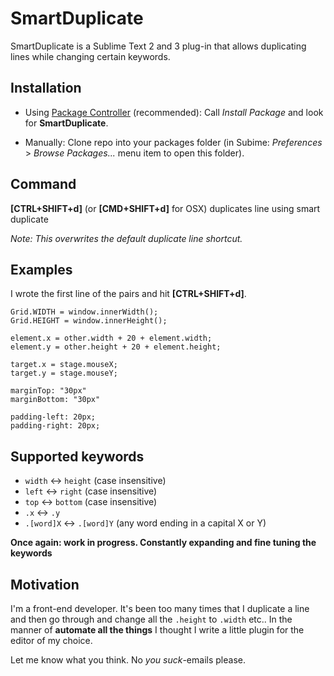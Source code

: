 SmartDuplicate
==============

SmartDuplicate is a Sublime Text 2 and 3 plug-in that allows duplicating lines while changing certain keywords.

Installation
------------

* Using [Package Controller](http://wbond.net/sublime_packages/package_control) (recommended):
Call _Install Package_ and look for __SmartDuplicate__.

* Manually:
Clone repo into your packages folder (in Subime: _Preferences_ > _Browse Packages..._ menu item to open this folder).


Command
-------

**[CTRL+SHIFT+d]** (or **[CMD+SHIFT+d]** for OSX) duplicates line using smart duplicate

_Note: This overwrites the default duplicate line shortcut._


Examples
--------

I wrote the first line of the pairs and hit **[CTRL+SHIFT+d]**.

```
Grid.WIDTH = window.innerWidth();
Grid.HEIGHT = window.innerHeight();

element.x = other.width + 20 + element.width;
element.y = other.height + 20 + element.height;

target.x = stage.mouseX;
target.y = stage.mouseY;

marginTop: "30px"
marginBottom: "30px"

padding-left: 20px;
padding-right: 20px;
```


Supported keywords
------------------

* `width` <-> `height` (case insensitive)
* `left` <-> `right` (case insensitive)
* `top` <-> `bottom` (case insensitive)
* `.x` <-> `.y`
* `.[word]X` <-> `.[word]Y`  (any word ending in a capital X or Y)

__Once again: work in progress. Constantly expanding and fine tuning the keywords__


Motivation
----------

I'm a front-end developer. It's been too many times that I duplicate a line and then go through and change all the
`.height` to `.width` etc.. In the manner of __automate all the things__ I thought I write a little plugin for the editor
of my choice.

Let me know what you think. No _you suck_-emails please.
